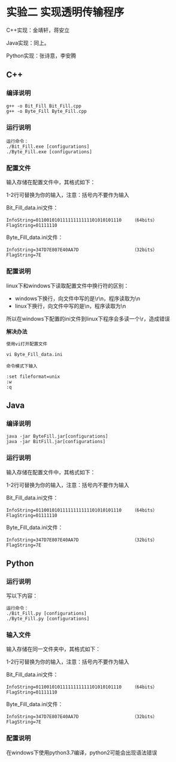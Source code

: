 # 实验二 实现透明传输程序

C++实现：金靖轩，蒋安立

Java实现：同上。

Python实现：张诗意，李安腾

## C++

### 编译说明

```shell
g++ -o Bit_Fill Bit_Fill.cpp
g++ -o Byte_Fill Byte_Fill.cpp
```

### 运行说明

```
运行命令：
./Bit_Fill.exe [configurations]
./Byte_Fill.exe [configurations]
```

### 配置文件

输入存储在配置文件中，其格式如下：

1-2行可替换为你的输入，注意：括号内不要作为输入

Bit_Fill_data.ini文件：

```
InfoString=01100101011111111111101010101110    （64bits）
FlagString=01111110
```

Byte_Fill_data.ini文件：

```
InfoString=347D7E807E40AA7D                    （32bits）
FlagString=7E
```

### 配置说明

linux下和windows下读取配置文件中换行符的区别：

- windows下换行，向文件中写的是\r\n，程序读取为\n
- linux下换行，向文件中写的是\n，程序读取为\n

所以在windows下配置的ini文件到linux下程序会多读一个\r，造成错误

**解决办法**

```
使用vi打开配置文件 
 
vi Byte_Fill_data.ini 

命令模式下输入 

:set fileformat=unix 
:w
:q
```

## Java

### 编译说明

```
java -jar ByteFill.jar[configurations]
java -jar BitFill.jar[configurations]
```

### 运行说明

输入存储在配置文件中，其格式如下：

1-2行可替换为你的输入，注意：括号内不要作为输入

Bit_Fill_data.ini文件：

```
InfoString=01100101011111111111101010101110    （64bits）
FlagString=01111110
```

Byte_Fill_data.ini文件：

```
InfoString=347D7E807E40AA7D                    （32bits）
FlagString=7E
```



## Python

### 运行说明

写以下内容：
```
运行命令：
./Bit_Fill.py [configurations]
./Byte_Fill.py [configurations]
```

### 输入文件

输入存储在同一文件夹中，其格式如下：

1-2行可替换为你的输入，注意：括号内不要作为输入

Bit_Fill_data.ini文件：

```
InfoString=01100101011111111111101010101110    （64bits）
FlagString=01111110
```

Byte_Fill_data.ini文件：

```
InfoString=347D7E807E40AA7D                    （32bits）
FlagString=7E
```

### 配置说明

在windows下使用python3.7编译，python2可能会出现语法错误
